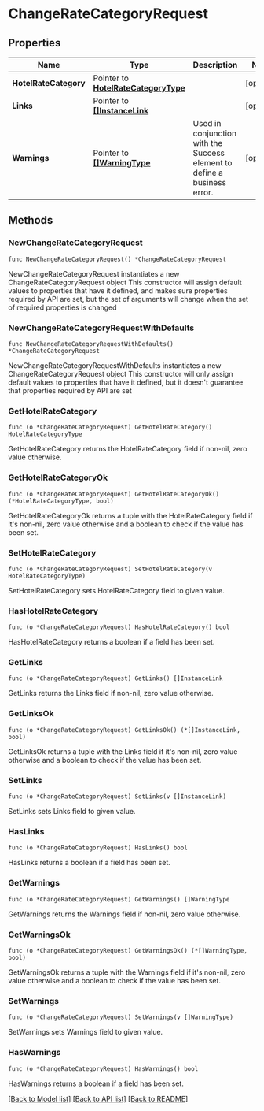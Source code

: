 # ChangeRateCategoryRequest

## Properties

Name | Type | Description | Notes
------------ | ------------- | ------------- | -------------
**HotelRateCategory** | Pointer to [**HotelRateCategoryType**](HotelRateCategoryType.md) |  | [optional] 
**Links** | Pointer to [**[]InstanceLink**](InstanceLink.md) |  | [optional] 
**Warnings** | Pointer to [**[]WarningType**](WarningType.md) | Used in conjunction with the Success element to define a business error. | [optional] 

## Methods

### NewChangeRateCategoryRequest

`func NewChangeRateCategoryRequest() *ChangeRateCategoryRequest`

NewChangeRateCategoryRequest instantiates a new ChangeRateCategoryRequest object
This constructor will assign default values to properties that have it defined,
and makes sure properties required by API are set, but the set of arguments
will change when the set of required properties is changed

### NewChangeRateCategoryRequestWithDefaults

`func NewChangeRateCategoryRequestWithDefaults() *ChangeRateCategoryRequest`

NewChangeRateCategoryRequestWithDefaults instantiates a new ChangeRateCategoryRequest object
This constructor will only assign default values to properties that have it defined,
but it doesn't guarantee that properties required by API are set

### GetHotelRateCategory

`func (o *ChangeRateCategoryRequest) GetHotelRateCategory() HotelRateCategoryType`

GetHotelRateCategory returns the HotelRateCategory field if non-nil, zero value otherwise.

### GetHotelRateCategoryOk

`func (o *ChangeRateCategoryRequest) GetHotelRateCategoryOk() (*HotelRateCategoryType, bool)`

GetHotelRateCategoryOk returns a tuple with the HotelRateCategory field if it's non-nil, zero value otherwise
and a boolean to check if the value has been set.

### SetHotelRateCategory

`func (o *ChangeRateCategoryRequest) SetHotelRateCategory(v HotelRateCategoryType)`

SetHotelRateCategory sets HotelRateCategory field to given value.

### HasHotelRateCategory

`func (o *ChangeRateCategoryRequest) HasHotelRateCategory() bool`

HasHotelRateCategory returns a boolean if a field has been set.

### GetLinks

`func (o *ChangeRateCategoryRequest) GetLinks() []InstanceLink`

GetLinks returns the Links field if non-nil, zero value otherwise.

### GetLinksOk

`func (o *ChangeRateCategoryRequest) GetLinksOk() (*[]InstanceLink, bool)`

GetLinksOk returns a tuple with the Links field if it's non-nil, zero value otherwise
and a boolean to check if the value has been set.

### SetLinks

`func (o *ChangeRateCategoryRequest) SetLinks(v []InstanceLink)`

SetLinks sets Links field to given value.

### HasLinks

`func (o *ChangeRateCategoryRequest) HasLinks() bool`

HasLinks returns a boolean if a field has been set.

### GetWarnings

`func (o *ChangeRateCategoryRequest) GetWarnings() []WarningType`

GetWarnings returns the Warnings field if non-nil, zero value otherwise.

### GetWarningsOk

`func (o *ChangeRateCategoryRequest) GetWarningsOk() (*[]WarningType, bool)`

GetWarningsOk returns a tuple with the Warnings field if it's non-nil, zero value otherwise
and a boolean to check if the value has been set.

### SetWarnings

`func (o *ChangeRateCategoryRequest) SetWarnings(v []WarningType)`

SetWarnings sets Warnings field to given value.

### HasWarnings

`func (o *ChangeRateCategoryRequest) HasWarnings() bool`

HasWarnings returns a boolean if a field has been set.


[[Back to Model list]](../README.md#documentation-for-models) [[Back to API list]](../README.md#documentation-for-api-endpoints) [[Back to README]](../README.md)


